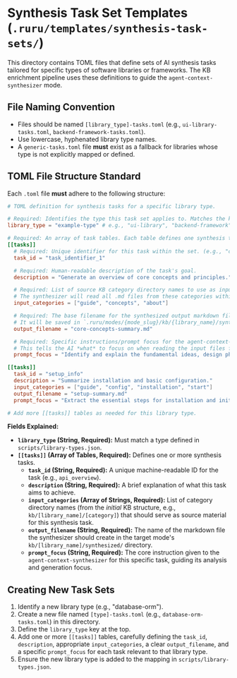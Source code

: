 # Synthesis Task Set Templates (`.ruru/templates/synthesis-task-sets/`)

This directory contains TOML files that define sets of AI synthesis tasks tailored for specific types of software libraries or frameworks. The KB enrichment pipeline uses these definitions to guide the `agent-context-synthesizer` mode.

## File Naming Convention

*   Files should be named `[library_type]-tasks.toml` (e.g., `ui-library-tasks.toml`, `backend-framework-tasks.toml`).
*   Use lowercase, hyphenated library type names.
*   A `generic-tasks.toml` file **must** exist as a fallback for libraries whose type is not explicitly mapped or defined.

## TOML File Structure Standard

Each `.toml` file **must** adhere to the following structure:

```toml
# TOML definition for synthesis tasks for a specific library type.

# Required: Identifies the type this task set applies to. Matches the key used in library-types.json.
library_type = "example-type" # e.g., "ui-library", "backend-framework", "generic"

# Required: An array of task tables. Each table defines one synthesis task.
[[tasks]]
  # Required: Unique identifier for this task within the set. (e.g., "core_concepts", "component_props_summary")
  task_id = "task_identifier_1"

  # Required: Human-readable description of the task's goal.
  description = "Generate an overview of core concepts and principles."

  # Required: List of source KB category directory names to use as input for this task.
  # The synthesizer will read all .md files from these categories within the library's source KB.
  input_categories = ["guide", "concepts", "about"]

  # Required: The base filename for the synthesized output markdown file.
  # It will be saved in `.ruru/modes/{mode_slug}/kb/{library_name}/synthesized/`.
  output_filename = "core-concepts-summary.md"

  # Required: Specific instructions/prompt focus for the agent-context-synthesizer mode.
  # This tells the AI *what* to focus on when reading the input files for this specific task.
  prompt_focus = "Identify and explain the fundamental ideas, design philosophy, and main features based *only* on the provided input files. Aim for a conceptual overview."

[[tasks]]
  task_id = "setup_info"
  description = "Summarize installation and basic configuration."
  input_categories = ["guide", "config", "installation", "start"]
  output_filename = "setup-summary.md"
  prompt_focus = "Extract the essential steps for installation and initial setup, focusing on the most common path described in the input files."

# Add more [[tasks]] tables as needed for this library type.
```

**Fields Explained:**

*   **`library_type` (String, Required):** Must match a type defined in `scripts/library-types.json`.
*   **`[[tasks]]` (Array of Tables, Required):** Defines one or more synthesis tasks.
    *   **`task_id` (String, Required):** A unique machine-readable ID for the task (e.g., `api_overview`).
    *   **`description` (String, Required):** A brief explanation of what this task aims to achieve.
    *   **`input_categories` (Array of Strings, Required):** List of category directory names (from the *initial* KB structure, e.g., `kb/[library_name]/[category]`) that should serve as source material for this synthesis task.
    *   **`output_filename` (String, Required):** The name of the markdown file the synthesizer should create in the target mode's `kb/[library_name]/synthesized/` directory.
    *   **`prompt_focus` (String, Required):** The core instruction given to the `agent-context-synthesizer` for this specific task, guiding its analysis and generation focus.

## Creating New Task Sets

1.  Identify a new library type (e.g., "database-orm").
2.  Create a new file named `[type]-tasks.toml` (e.g., `database-orm-tasks.toml`) in this directory.
3.  Define the `library_type` key at the top.
4.  Add one or more `[[tasks]]` tables, carefully defining the `task_id`, `description`, appropriate `input_categories`, a clear `output_filename`, and a specific `prompt_focus` for each task relevant to that library type.
5.  Ensure the new library type is added to the mapping in `scripts/library-types.json`.
